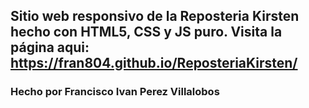## Sitio web responsivo de la Reposteria Kirsten hecho con HTML5, CSS y JS puro. Visita la página aqui: https://fran804.github.io/ReposteriaKirsten/

### Hecho por Francisco Ivan Perez Villalobos
